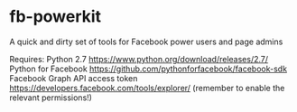 # fb-powerkit
A quick and dirty set of tools for Facebook power users and page admins

Requires:
Python 2.7 https://www.python.org/download/releases/2.7/
Python for Facebook https://github.com/pythonforfacebook/facebook-sdk
Facebook Graph API access token https://developers.facebook.com/tools/explorer/ (remember to enable the relevant permissions!)
